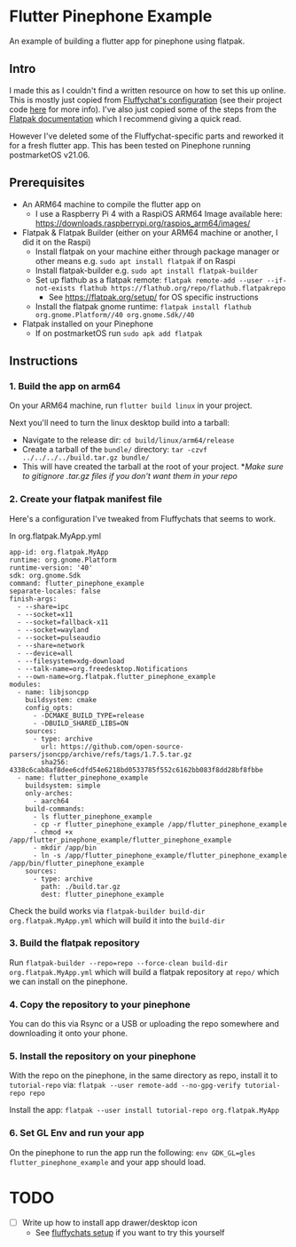 # Flutter Pinephone Example

An example of building a flutter app for pinephone using flatpak.

## Intro

I made this as I couldn't find a written resource on how to set this up online.
This is mostly just copied from [Fluffychat's configuration](https://github.com/flathub/im.fluffychat.Fluffychat/blob/master/im.fluffychat.Fluffychat.json) 
(see their project code [here](https://gitlab.com/famedly/fluffychat) for more
info). I've also just copied some of the steps from the [Flatpak
documentation](https://docs.flatpak.org/en/latest/first-build.html#build-the-application)
which I recommend giving a quick read.

However I've deleted some of the Fluffychat-specific parts and reworked it for a
fresh flutter app. This has been tested on Pinephone running postmarketOS
v21.06.

## Prerequisites

- An ARM64 machine to compile the flutter app on
  - I use a Raspberry Pi 4 with a RaspiOS ARM64 Image available here: https://downloads.raspberrypi.org/raspios_arm64/images/
- Flatpak & Flatpak Builder (either on your ARM64 machine or another, I did it on the Raspi)
  - Install flatpak on your machine either through package manager or other
    means e.g. `sudo apt install flatpak` if on Raspi
  - Install flatpak-builder e.g. `sudo apt install flatpak-builder`
  - Set up flathub as a flatpak remote: `flatpak remote-add --user --if-not-exists flathub https://flathub.org/repo/flathub.flatpakrepo`
    - See https://flatpak.org/setup/ for OS specific instructions
  - Install the flatpak gnome runtime: `flatpak install flathub org.gnome.Platform//40 org.gnome.Sdk//40`
- Flatpak installed on your Pinephone
  - If on postmarketOS run `sudo apk add flatpak`

## Instructions

### 1. Build the app on arm64

On your ARM64 machine, run `flutter build linux` in your project.

Next you'll need to turn the linux desktop build into a tarball:
  - Navigate to the release dir: `cd build/linux/arm64/release`
  - Create a tarball of the `bundle/` directory: `tar -czvf ../../../../build.tar.gz bundle/`
  - This will have created the tarball at the root of your project. 
    **Make sure to gitignore *.tar.gz files if you don't want them in your repo**


### 2. Create your flatpak manifest file

Here's a configuration I've tweaked from Fluffychats that seems to work.

In org.flatpak.MyApp.yml

```
app-id: org.flatpak.MyApp
runtime: org.gnome.Platform
runtime-version: '40'
sdk: org.gnome.Sdk
command: flutter_pinephone_example
separate-locales: false
finish-args:
  - --share=ipc
  - --socket=x11
  - --socket=fallback-x11
  - --socket=wayland
  - --socket=pulseaudio
  - --share=network
  - --device=all
  - --filesystem=xdg-download
  - --talk-name=org.freedesktop.Notifications
  - --own-name=org.flatpak.flutter_pinephone_example
modules:
  - name: libjsoncpp
    buildsystem: cmake
    config_opts:
      - -DCMAKE_BUILD_TYPE=release
      - -DBUILD_SHARED_LIBS=ON
    sources:
      - type: archive
        url: https://github.com/open-source-parsers/jsoncpp/archive/refs/tags/1.7.5.tar.gz
        sha256: 4338c6cab8af8dee6cdfd54e6218bd0533785f552c6162bb083f8dd28bf8fbbe
  - name: flutter_pinephone_example
    buildsystem: simple
    only-arches:
      - aarch64
    build-commands:
      - ls flutter_pinephone_example
      - cp -r flutter_pinephone_example /app/flutter_pinephone_example
      - chmod +x /app/flutter_pinephone_example/flutter_pinephone_example
      - mkdir /app/bin
      - ln -s /app/flutter_pinephone_example/flutter_pinephone_example /app/bin/flutter_pinephone_example
    sources:
      - type: archive
        path: ./build.tar.gz
        dest: flutter_pinephone_example
```

Check the build works via `flatpak-builder build-dir org.flatpak.MyApp.yml`
which will build it into the `build-dir`

### 3. Build the flatpak repository

Run `flatpak-builder --repo=repo --force-clean build-dir org.flatpak.MyApp.yml`
which will build a flatpak repository at `repo/` which we can install on the pinephone.

### 4. Copy the repository to your pinephone

You can do this via Rsync or a USB or uploading the repo somewhere and
downloading it onto your phone.

### 5. Install the repository on your pinephone

With the repo on the pinephone, in the same directory as repo, install it to `tutorial-repo` via: 
`flatpak --user remote-add --no-gpg-verify tutorial-repo repo`

Install the app: `flatpak --user install tutorial-repo org.flatpak.MyApp`

### 6. Set GL Env and run your app

On the pinephone to run the app run the following: `env GDK_GL=gles
flutter_pinephone_example` and your app should load.


# TODO

- [ ] Write up how to install app drawer/desktop icon
  - See [fluffychats setup](https://github.com/flathub/im.fluffychat.Fluffychat/blob/master/im.fluffychat.Fluffychat.desktop) 
    if you want to try this yourself 






